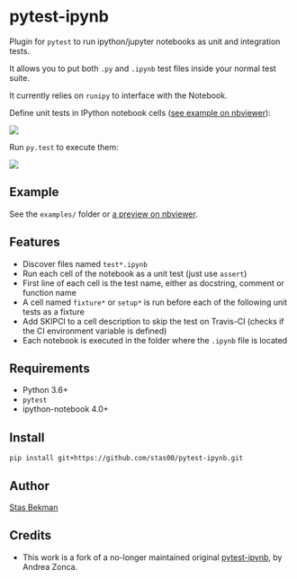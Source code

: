 # pytest-ipynb

Plugin for `pytest` to run ipython/jupyter notebooks as unit and integration tests.

It allows you to put both `.py` and `.ipynb` test files inside your normal test suite.

It currently relies on `runipy` to interface with the Notebook.

Define unit tests in IPython notebook cells ([see example on
nbviewer](http://nbviewer.ipython.org/github/stas00/pytest-ipynb/blob/master/examples/test_series_plots.ipynb)):

![](https://github.com/stas00/pytest-ipynb/raw/master/img/pytest-ipynb_notebook.png)

Run `py.test` to execute them:

![](https://github.com/stas00/pytest-ipynb/raw/master/img/pytest-ipynb_output.png)

## Example

See the `examples/` folder or [a preview on
nbviewer](http://nbviewer.ipython.org/github/stas00/pytest-ipynb/blob/master/examples/test_series_plots.ipynb).

## Features

-   Discover files named `test*.ipynb`
-   Run each cell of the notebook as a unit test (just use `assert`)
-   First line of each cell is the test name, either as docstring,
    comment or function name
-   A cell named `fixture*` or `setup*` is run before each of the
    following unit tests as a fixture
-   Add SKIPCI to a cell description to skip the test on Travis-CI
    (checks if the CI environment variable is defined)
-   Each notebook is executed in the folder where the `.ipynb` file is
    located

## Requirements

-   Python 3.6+
-   `pytest`
-   ipython-notebook 4.0+

## Install

```
pip install git+https://github.com/stas00/pytest-ipynb.git
```

## Author


[Stas Bekman](https://github.com/stas00/)


## Credits


- This work is a fork of a no-longer maintained original  [pytest-ipynb](https://github.com/zonca/pytest-ipynb), by Andrea Zonca.
